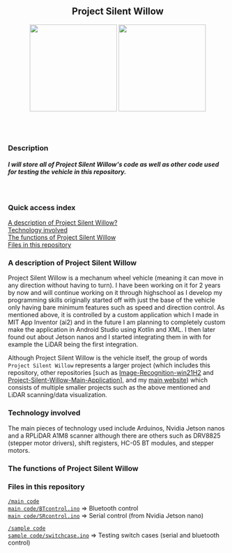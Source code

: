 <h2 align="center">Project Silent Willow</h2>
<p align="center">
    <kbd><img src="https://user-images.githubusercontent.com/92825997/187325584-4cc5d7f3-468a-4426-8c7f-93117b1a4f07.png" width=200/></kbd>
    <kbd><img src="https://user-images.githubusercontent.com/92825997/187325625-ba71f7d2-1b81-47a8-98ec-602794a38036.png" width=200/></kbd>
</p>
<br/>
<br/>

### Description
##### I will store all of Project Silent Willow's code as well as other code used for testing the vehicle in this repository.
<br/>

### Quick access index
<a href="#a-description-of-project-silent-willow">A description of Project Silent Willow?</a><br/>
<a href="">Technology involved</a><br/>
<a href="#the-functions-of-project-silent-willow">The functions of Project Silent Willow</a><br/>
<a href="#files-in-this-repository">Files in this repository</a>

### A description of Project Silent Willow
Project Silent Willow is a mechanum wheel vehicle (meaning it can move in any direction without having to turn). I have been working on it for 2 years by now and will continue working on it through highschool as I develop my programming skills originally started off with just the base of the vehicle only having bare minimum features such as speed and direction control. As mentioned above, it is controlled by a custom application which I made in MIT App Inventor (ai2) and in the future I am planning to completely custom make the application in Android Studio using Kotlin and XML. I then later found out about Jetson nanos and I started integrating them in with for example the LiDAR being the first integration.

Although Project Silent Willow is the vehicle itself, the group of words ```Project Silent Willow``` represents a larger project (which includes this repository, other repositories [such as <a href="https://github.com/win21H2/Image-Recognition-win21H2">Image-Recognition-win21H2</a> and <a href="https://github.com/win21H2/Project-Silent-Willow-Main-Application">Project-Silent-Willow-Main-Application</a>], and my <a href="https://324hz.dev">main website</a>) which consists of multiple smaller projects such as the above mentioned and LiDAR scanning/data visualization.
### Technology involved
The main pieces of technology used include Arduinos, Nvidia Jetson nanos and a RPLiDAR A1M8 scanner although there are others such as DRV8825 (stepper motor drivers), shift registers, HC-05 BT modules, and stepper motors.
### The functions of Project Silent Willow

### Files in this repository

<a href="https://github.com/win21H2/Project-Silent-Willow/tree/main/main%20code">`/main code`</a><br/>
<a href="https://github.com/win21H2/Project-Silent-Willow/blob/main/main%20code/BTcontrol.ino">`main code/BTcontrol.ino`</a> => Bluetooth control<br/>
<a href="https://github.com/win21H2/Project-Silent-Willow/blob/main/main%20code/SRcontrol.ino">`main code/SRcontrol.ino`</a> => Serial control (from Nvidia Jetson nano)

<a href="https://github.com/win21H2/Project-Silent-Willow/tree/main/sample%20code">`/sample code`</a><br/>
<a href="https://github.com/win21H2/Project-Silent-Willow/blob/main/sample%20code/switchcase..ino">`sample code/switchcase.ino`</a> => Testing switch cases (serial and bluetooth control)